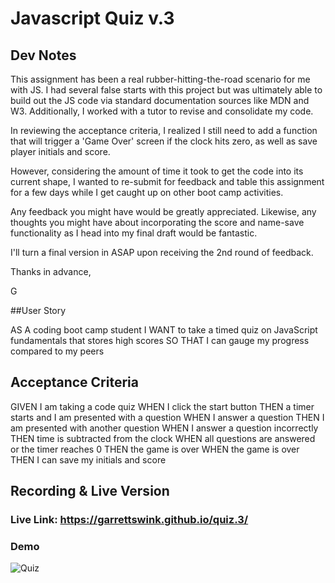 # Javascript Quiz v.3

## Dev Notes
This assignment has been a real rubber-hitting-the-road scenario for me with JS. I had several false starts with this project but was ultimately able to build out the JS code via standard documentation sources like MDN and W3. Additionally, I worked with a tutor to revise and consolidate my code. 

In reviewing the acceptance criteria, I realized  I still need to add a function that will trigger a 'Game Over' screen if the clock hits zero, as well as save player initials and score.

However, considering the amount of time it took to get the code into its current shape, I wanted to re-submit for feedback and table this assignment for a few days while I get caught up on other boot camp activities. 

Any feedback you might have would be greatly appreciated. Likewise, any thoughts you might have about incorporating the score and name-save functionality as I head into my final draft would be fantastic.  

I'll turn a final version in ASAP upon receiving the 2nd round of feedback. 

Thanks in advance, 

G

##User Story

AS A coding boot camp student
I WANT to take a timed quiz on JavaScript fundamentals that stores high scores
SO THAT I can gauge my progress compared to my peers

## Acceptance Criteria
GIVEN I am taking a code quiz
WHEN I click the start button
THEN a timer starts and I am presented with a question
WHEN I answer a question
THEN I am presented with another question
WHEN I answer a question incorrectly
THEN time is subtracted from the clock
WHEN all questions are answered or the timer reaches 0
THEN the game is over
WHEN the game is over
THEN I can save my initials and score

## Recording & Live Version

### Live Link: https://garrettswink.github.io/quiz.3/

### Demo

![Quiz](https://github.com/garrettswink/quiz.3/assets/22800055/e573606a-d369-4252-8691-be5a1167b260)
